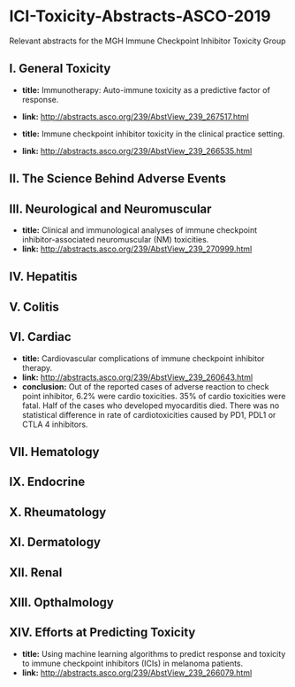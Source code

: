# ICI-Toxicity-Abstracts-ASCO-2019
Relevant abstracts for the MGH Immune Checkpoint Inhibitor Toxicity Group

## I. General Toxicity

- **title:** Immunotherapy: Auto-immune toxicity as a predictive factor of response.
- **link:** http://abstracts.asco.org/239/AbstView_239_267517.html

- **title:** Immune checkpoint inhibitor toxicity in the clinical practice setting.
- **link:** http://abstracts.asco.org/239/AbstView_239_266535.html

## II. The Science Behind Adverse Events
  
		

## III. Neurological and Neuromuscular

- **title:** Clinical and immunological analyses of immune checkpoint inhibitor-associated neuromuscular (NM) toxicities.
- **link:** http://abstracts.asco.org/239/AbstView_239_270999.html
		
## IV. Hepatitis

## V. Colitis

## VI. Cardiac

- **title:** Cardiovascular complications of immune checkpoint inhibitor therapy.
- **link:** http://abstracts.asco.org/239/AbstView_239_260643.html
- **conclusion:** Out of the reported cases of adverse reaction to check point inhibitor, 6.2% were cardio toxicities. 35% of cardio toxicities were fatal. Half of the cases who developed myocarditis died. There was no statistical difference in rate of cardiotoxicities caused by PD1, PDL1 or CTLA 4 inhibitors.

## VII. Hematology

## IX. Endocrine

## X. Rheumatology

## XI. Dermatology

## XII. Renal

## XIII. Opthalmology
		
## XIV. Efforts at Predicting Toxicity
 
- **title:** Using machine learning algorithms to predict response and toxicity to immune checkpoint inhibitors (ICIs) in melanoma patients.
- **link:** http://abstracts.asco.org/239/AbstView_239_266079.html
